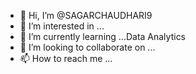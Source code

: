- 👋 Hi, I’m @SAGARCHAUDHARI9
- 👀 I’m interested in ...
- 🌱 I’m currently learning ...Data Analytics
- 💞️ I’m looking to collaborate on ...
- 📫 How to reach me ...

<!---
SAGARCHAUDHARI9/SAGARCHAUDHARI9 is a ✨ special ✨ repository because its `README.md` (this file) appears on your GitHub profile.
You can click the Preview link to take a look at your changes.
--->
